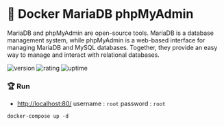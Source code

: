 # 🎉 Docker MariaDB phpMyAdmin

MariaDB and phpMyAdmin are open-source tools. MariaDB is a database management system, while phpMyAdmin is a web-based interface for managing MariaDB and MySQL databases. Together, they provide an easy way to manage and interact with relational databases.

![version](https://img.shields.io/badge/version-1.0-blue)
![rating](https://img.shields.io/badge/rating-★★★★★-yellow)
![uptime](https://img.shields.io/badge/uptime-100%25-brightgreen)

### 🏆 Run

- [http://localhost:80/](http://localhost:80/) username : `root` password : `root`

```shell
docker-compose up -d
```
